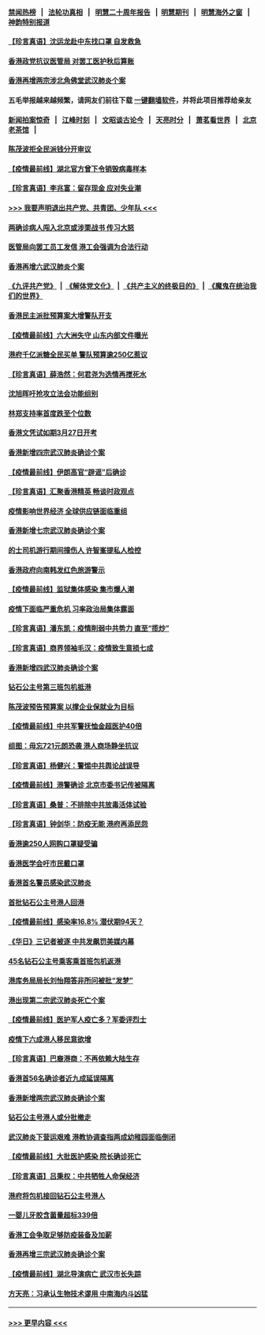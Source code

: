 #### [禁闻热榜](热点新闻.md?=0)  &nbsp;&nbsp;|&nbsp;&nbsp; [法轮功真相](https://github.com/gfw-breaker/truth/blob/master/README.md?=0) &nbsp;&nbsp;|&nbsp;&nbsp; [明慧二十周年报告](https://github.com/gfw-breaker/mh-reports/blob/master/README.md?=0) &nbsp;&nbsp;|&nbsp;&nbsp;[明慧期刊](https://github.com/gfw-breaker/mh-qikan) &nbsp;&nbsp;|&nbsp;&nbsp; [明慧海外之窗](https://github.com/gfw-breaker/mh-news/blob/master/README.md?=0) &nbsp;&nbsp;|&nbsp;&nbsp; [神韵特别报道](https://github.com/gfw-breaker/mh-news/blob/master/shenyun.md?=0)
#### [【珍言真语】沈运龙赴中东找口罩 自发救急](../pages/nsc415/n11903291.md?t=02290502) 
#### [香港政党抗议医管局 对罢工医护秋后算账](../pages/nsc415/n11901746.md?t=02290502) 
#### [香港再增两宗涉北角佛堂武汉肺炎个案](../pages/nsc415/n11901737.md?t=02290502) 
#### 五毛举报越来越频繁，请网友们前往下载 [一键翻墙软件](https://github.com/gfw-breaker/ssr-accounts)，并将此项目推荐给亲友
#### [新闻拍案惊奇](https://github.com/gfw-breaker/banned-news/blob/master/pages/link4.md) &nbsp;&nbsp;|&nbsp;&nbsp; [江峰时刻](https://github.com/gfw-breaker/banned-news/blob/master/pages/link4.md) &nbsp;&nbsp;|&nbsp;&nbsp; [文昭谈古论今](https://github.com/gfw-breaker/banned-news/blob/master/pages/link4.md) &nbsp;&nbsp;|&nbsp;&nbsp; [天亮时分](https://github.com/gfw-breaker/banned-news/blob/master/pages/link4.md) &nbsp;&nbsp;|&nbsp;&nbsp; [萧茗看世界](https://github.com/gfw-breaker/banned-news/blob/master/pages/link4.md) &nbsp;&nbsp;|&nbsp;&nbsp; [北京老茶馆](https://github.com/gfw-breaker/banned-news/blob/master/pages/link4.md) &nbsp;&nbsp;|&nbsp;&nbsp; 
#### [陈茂波拒全民派钱分开审议](../pages/nsc415/n11901672.md?t=02290502) 
#### [【疫情最前线】湖北官方曾下令销毁病毒样本](../pages/nsc415/n11901518.md?t=02290502) 
#### [【珍言真语】李兆富：留存现金 应对失业潮](../pages/nsc415/n11901448.md?t=02290502) 
#### [>>> 我要声明退出共产党、共青团、少年队 <<<](https://github.com/begood0513/goodnews/blob/master/quit/letter.md) 
#### [两确诊病人闯入北京或涉栗战书 传习大怒](../pages/nsc415/n11901180.md?t=02290502) 
#### [医管局向罢工员工发信 港工会强调为合法行动](../pages/nsc415/n11898870.md?t=02290502) 
#### [香港再增六武汉肺炎个案](../pages/nsc415/n11898843.md?t=02290502) 
#### [《九评共产党》](https://github.com/begood0513/9ping.md/blob/master/README.md) &nbsp;|&nbsp; [《解体党文化》](../../../../jtdwh.md/blob/master/README.md)  &nbsp;|&nbsp; [《共产主义的终极目的》](../../../../gczydzjmd.md/blob/master/README.md) &nbsp;|&nbsp; [《魔鬼在统治我们的世界》](../../../../mgztzwmdsj.md/blob/master/README.md) 
#### [香港民主派批预算案大增警队开支](../pages/nsc415/n11898813.md?t=02290502) 
#### [【疫情最前线】六大洲失守 山东内部文件曝光](../pages/nsc415/n11898455.md?t=02290502) 
#### [港府千亿派糖全民买单 警队预算逾250亿惹议](../pages/nsc415/n11898608.md?t=02290502) 
#### [【珍言真语】薛浩然：何君尧为选情再搅死水](../pages/nsc415/n11898269.md?t=02290502) 
#### [沈旭晖吁抢攻立法会功能组别](../pages/nsc415/n11896084.md?t=02290502) 
#### [林郑支持率首度跌至个位数](../pages/nsc415/n11896058.md?t=02290502) 
#### [香港文凭试如期3月27日开考](../pages/nsc415/n11896055.md?t=02290502) 
#### [香港新增四宗武汉肺炎确诊个案](../pages/nsc415/n11896040.md?t=02290502) 
#### [【疫情最前线】伊朗高官“辟谣”后确诊](../pages/nsc415/n11895902.md?t=02290502) 
#### [【珍言真语】汇聚香港精英 畅谈时政观点](../pages/nsc415/n11895733.md?t=02290502) 
#### [疫情影响世界经济 全球供应链面临重组](../pages/nsc415/n11895634.md?t=02290502) 
#### [香港新增七宗武汉肺炎确诊个案](../pages/nsc415/n11893498.md?t=02290502) 
#### [的士司机游行期间撞伤人 许智峯提私人检控](../pages/nsc415/n11893483.md?t=02290502) 
#### [香港政府向南韩发红色旅游警示](../pages/nsc415/n11893398.md?t=02290502) 
#### [【疫情最前线】监狱集体感染 集市爆人潮](../pages/nsc415/n11893181.md?t=02290502) 
#### [疫情下面临严重危机  习率政治局集体露面](../pages/nsc415/n11893305.md?t=02290502) 
#### [【珍言真语】潘东凯：疫情削弱中共势力 直至“揽炒”](../pages/nsc415/n11892866.md?t=02290502) 
#### [【珍言真语】商界领袖毛汉：疫情致生意损七成](../pages/nsc415/n11890348.md?t=02290502) 
#### [香港新增四武汉肺炎确诊个案](../pages/nsc415/n11890610.md?t=02290502) 
#### [钻石公主号第三班包机抵港](../pages/nsc415/n11890645.md?t=02290502) 
#### [陈茂波预告预算案 以撑企业保就业为目标](../pages/nsc415/n11890574.md?t=02290502) 
#### [【疫情最前线】中共军警抚恤金超医护40倍](../pages/nsc415/n11890458.md?t=02290502) 
#### [组图：毋忘721元朗恐袭 港人商场静坐抗议](../pages/nsc415/n11876882.md?t=02290502) 
#### [【珍言真语】杨健兴：警惕中共舆论战误导](../pages/nsc415/n11888131.md?t=02290502) 
#### [【疫情最前线】港警确诊 北京市委书记传被隔离](../pages/nsc415/n11886872.md?t=02290502) 
#### [【珍言真语】桑普：不排除中共放毒活体试验](../pages/nsc415/n11886832.md?t=02290502) 
#### [【珍言真语】钟剑华：防疫无能 港府再添民怨](../pages/nsc415/n11884504.md?t=02290502) 
#### [香港逾250人网购口罩疑受骗](../pages/nsc415/n11884388.md?t=02290502) 
#### [香港医学会吁市民戴口罩](../pages/nsc415/n11884367.md?t=02290502) 
#### [香港首名警员感染武汉肺炎](../pages/nsc415/n11884357.md?t=02290502) 
#### [首批钻石公主号港人回港](../pages/nsc415/n11884333.md?t=02290502) 
#### [【疫情最前线】感染率16.8% 潜伏期94天？](../pages/nsc415/n11884256.md?t=02290502) 
#### [《华日》三记者被逐 中共发飙罚美媒内幕](../pages/nsc415/n11884184.md?t=02290502) 
#### [45名钻石公主号乘客乘首班包机返港](../pages/nsc415/n11881770.md?t=02290502) 
#### [港库务局局长刘怡翔答非所问被批“发梦”](../pages/nsc415/n11881752.md?t=02290502) 
#### [港出现第二宗武汉肺炎死亡个案](../pages/nsc415/n11881736.md?t=02290502) 
#### [【疫情最前线】医护军人疫亡多？军委评烈士](../pages/nsc415/n11881655.md?t=02290502) 
#### [疫情下六成港人移民意欲增](../pages/nsc415/n11881699.md?t=02290502) 
#### [【珍言真语】巴裔港商：不再依赖大陆生存](../pages/nsc415/n11881126.md?t=02290502) 
#### [香港首56名确诊者近九成延误隔离](../pages/nsc415/n11879079.md?t=02290502) 
#### [香港新增两宗武汉肺炎确诊个案](../pages/nsc415/n11879064.md?t=02290502) 
#### [钻石公主号港人或分批撤走](../pages/nsc415/n11879029.md?t=02290502) 
#### [武汉肺炎下营运艰难 港教协调查指两成幼稚园面临倒闭](../pages/nsc415/n11878989.md?t=02290502) 
#### [【疫情最前线】大批医护感染 院长确诊死亡](../pages/nsc415/n11878595.md?t=02290502) 
#### [【珍言真语】吕秉权：中共牺牲人命保经济](../pages/nsc415/n11878390.md?t=02290502) 
#### [港府将包机接回钻石公主号港人](../pages/nsc415/n11876352.md?t=02290502) 
#### [一婴儿牙胶含菌量超标339倍](../pages/nsc415/n11876336.md?t=02290502) 
#### [香港工会争取足够防疫装备及加薪](../pages/nsc415/n11876313.md?t=02290502) 
#### [香港再增三宗武汉肺炎确诊个案](../pages/nsc415/n11876297.md?t=02290502) 
#### [【疫情最前线】湖北导演病亡 武汉市长失踪](../pages/nsc415/n11876272.md?t=02290502) 
#### [方天亮：习承认生物技术谬用 中南海内斗凶猛](../pages/nsc415/n11873679.md?t=02290502) 

----
#### [ >>> 更早内容 <<< ](../indexes/nsc415-earlier.md)

